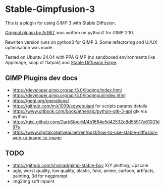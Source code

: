 # Stable-Gimpfusion-3

This is a plugin for using GIMP 3 with Stable Diffusion.

[Original plugin by ArtBIT](https://github.com/ArtBIT/stable-gimpfusion) was written on python2 for GIMP 2.10.

Rewriten version runs on python3 for GIMP 3. Some refactoring and UI/UX optimisation was made.

Tested on Ubuntu 24.04 with PPA GIMP (no sandboxed environments like AppImage, snap of flatpak) and
[Stable Diffusion Forge](https://github.com/lllyasviel/stable-diffusion-webui-forge).

## GIMP Plugins dev docs

- <https://developer.gimp.org/api/3.0/libgimp/index.html>
- <https://developer.gimp.org/api/3.0/libgimpui/index.html>
- <https://gegl.org/operations/>
- <https://github.com/mix1009/sdwebuiapi> for scripts params details
- <https://www.gitbook.com/book/athenajc/python-gtk-3-api> gtk via python
- <https://gist.github.com/DarkStoorM/4b1684e5d42532e8d55517e61001d97a>
- <https://www.digitalcreativeai.net/en/post/how-to-use-stable-diffusion-web-ui-image-to-image>

## TODO

- <https://github.com/shsmad/gimp-stable-boy> X/Y plotting, Upscale
- ugly, worst quality, low quality, plastic, fake, anime, cartoon, artifacts, painting, 3d for negprompt
- img2img soft inpaint
